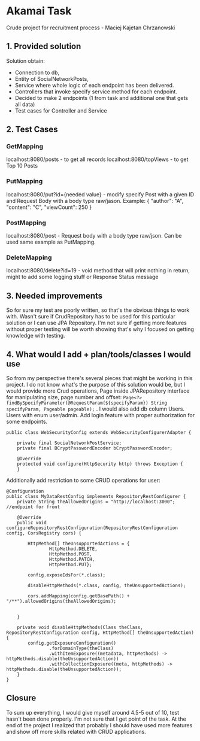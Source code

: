 # Akamai Task
Crude project for recruitment process - Maciej Kajetan Chrzanowski

## 1. Provided solution

Solution obtain:
- Connection to db,
- Entity of SocialNetworkPosts,
- Service where whole logic of each endpoint has been delivered.
- Controllers that invoke specify service method for each endpoint.
- Decided to make 2 endpoints (1 from task and additional one that gets all data)
- Test cases for Controller and Service

## 2. Test Cases

### GetMapping
localhost:8080/posts - to get all records
localhost:8080/topViews - to get Top 10 Posts

### PutMapping
localhost:8080/put?id={needed value} - modify specify Post with a given ID and Request Body
with a body type raw/jason. Example:
{
"author": "A",
"content": "C",
"viewCount": 250
}

### PostMapping
localhost:8080/post - Request body with a body type raw/json. Can be used same example as PutMapping.

### DeleteMapping
localhost:8080/delete?id=19 - void method that will print nothing in return, might to add some logging stuff or Response Status message

## 3. Needed improvements

So for sure my test are poorly written, so that's the obvious things to work with.
Wasn't sure if CrudRepository has to be used for this particular solution or I can use JPA Repository.
I'm not sure if getting more features without proper testing will be worth showing that's why I focused on getting knowledge with testing.


## 4. What would I add + plan/tools/classes I would use

So from my perspective there's several pieces that might be working in this project.
I do not know what's the purpose of this solution would be, but I would provide more Crud operations, Page inside JPARepository interface for manipulating size, page number and offset: ```Page<?> findBySpecifyParameter(@RequestParam(${specifyParam}) String specifyParam, Pageable pageable);``` . I would also add db column Users.
Users with enum user/admin. Add login feature with proper authorization for some endpoints.
```
public class WebSecurityConfig extends WebSecurityConfigurerAdapter {

    private final SocialNetworkPostService;
    private final BCryptPasswordEncoder bCryptPasswordEncoder;

    @Override
    protected void configure(HttpSecurity http) throws Exception {
    }
```

Additionally add restriction to some CRUD operations for user:
```
@Configuration
public class MyDataRestConfig implements RepositoryRestConfigurer {
    private String theAllowedOrigins = "http://localhost:3000"; //endpoint for front

    @Override
    public void configureRepositoryRestConfiguration(RepositoryRestConfiguration config, CorsRegistry cors) {

        HttpMethod[] theUnsupportedActions = {
                HttpMethod.DELETE,
                HttpMethod.POST,
                HttpMethod.PATCH,
                HttpMethod.PUT};

        config.exposeIdsFor(*.class);

        disableHttpMethods(*.class, config, theUnsupportedActions);

        cors.addMapping(config.getBasePath() + "/**").allowedOrigins(theAllowedOrigins);


    }

    private void disableHttpMethods(Class theClass, RepositoryRestConfiguration config, HttpMethod[] theUnsupportedAction){
        config.getExposureConfiguration()
                .forDomainType(theClass)
                .withItemExposure((metadata, httpMethods) -> httpMethods.disable(theUnsupportedAction))
                .withCollectionExposure((meta, httpMethods) -> httpMethods.disable(theUnsupportedAction));
    }
}
```




## Closure

To sum up everything, I would give myself around 4.5-5 out of 10, test hasn't been done properly.
I'm not sure that I get point of the task. At the end of the project I realized that probably I should have used more features and show off more skills related with CRUD applications.
